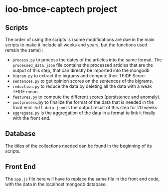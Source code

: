 # ioo-bmce-captech project
## Scripts
The order of using the scripts is (some modifications are due in the main scripts to make it include all weeks and years, but the functions used remain the same) : 
- `process.py` to process the dates of the articles into the same format. The `processed_data.json` file contains the processed articles that are the output of this step, that can directly be imported into the mongodb
- `bigram.py` to extract the bigrams and compute their TFIDF Score.
- `sentences.py` to get opinion scores on the sentences of the bigrams.
- `reduction.py` to reduce the data by deleting all the data with a weak TFIDF mean.
- `features.py` to compute the different scores (persistence and anomaly).
- `postprocess`.py to finalize the format of the data that is needed in the front end. `full_data.json` is the output result of this step for 20 weeks.
- `aggregate.py` is the aggregation of the data in a format to link it finally with the front end.


## Database
The titles of the collections needed can be found in the beginning of its scripts.


## Front End 
The `app.js` file here will have to replace the same file in the front end code, with the data in the localhost mongodb database. 

